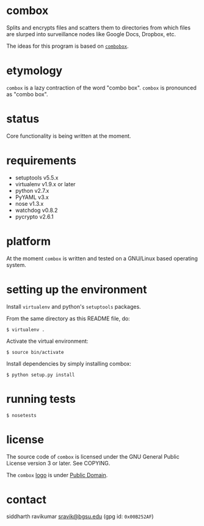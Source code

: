 <!-- -*- mode: markdown; -*- -->

# combox

Splits and encrypts files and scatters them to directories from which
files are slurped into surveillance nodes like Google Docs, Dropbox,
etc.

The ideas for this program is based on [`combobox`][1].

[1]: https://bitbucket.org/bgsucodeloverslab/combobox

# etymology

`combox` is a lazy contraction of the word "combo box". `combox` is
pronounced as "combo box".

# status

Core functionality is being written at the moment.

# requirements

* setuptools v5.5.x
* virtualenv v1.9.x or later
* python v2.7.x
* PyYAML v3.x
* nose v1.3.x
* watchdog v0.8.2
* pycrypto v2.6.1

# platform

At the moment `combox` is written and tested on a GNU/Linux based
operating system.

# setting up the environment

Install `virtualenv` and python's `setuptools` packages.

From the same directory as this README file, do:

    $ virtualenv .

Activate the virtual environment:

    $ source bin/activate

Install dependencies by simply installing combox:

    $ python setup.py install

# running tests

    $ nosetests

# license

The source code of `combox` is licensed under the GNU General Public
License version 3 or later. See COPYING.

The `combox` [logo][lg] is under [Public Domain][pd].

[lg]: graphics/logo/combox-logo.svg
[pd]: http://creativecommons.org/publicdomain/zero/1.0/

# contact

siddharth ravikumar <sravik@bgsu.edu> (gpg id: `0x00B252AF`)
